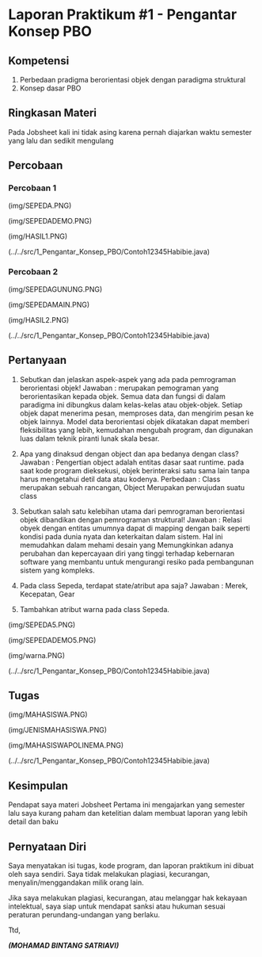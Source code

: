 # Laporan Praktikum #1 - Pengantar Konsep PBO

## Kompetensi
1. Perbedaan pradigma berorientasi objek dengan paradigma struktural
2. Konsep dasar PBO

## Ringkasan Materi

Pada Jobsheet kali ini tidak asing karena pernah diajarkan waktu semester yang lalu dan sedikit mengulang

## Percobaan

### Percobaan 1

(img/SEPEDA.PNG)

(img/SEPEDADEMO.PNG)

(img/HASIL1.PNG)

(../../src/1_Pengantar_Konsep_PBO/Contoh12345Habibie.java)

### Percobaan 2


(img/SEPEDAGUNUNG.PNG)

(img/SEPEDAMAIN.PNG)

(img/HASIL2.PNG)

(../../src/1_Pengantar_Konsep_PBO/Contoh12345Habibie.java)

## Pertanyaan

1. Sebutkan dan jelaskan aspek-aspek yang ada pada pemrograman berorientasi objek! 
Jawaban : merupakan pemograman yang berorientasikan kepada objek. Semua data dan fungsi di dalam paradigma ini dibungkus dalam kelas-kelas atau objek-objek. Setiap objek dapat menerima pesan, memproses data, dan mengirim pesan ke objek lainnya. Model data berorientasi objek dikatakan dapat memberi fleksibilitas yang lebih, kemudahan mengubah program, dan digunakan luas dalam teknik piranti lunak skala besar.

2. Apa yang dinaksud dengan object dan apa bedanya dengan class? 
Jawaban : Pengertian object adalah entitas dasar saat runtime. pada saat kode program dieksekusi, objek berinteraksi satu sama lain tanpa harus mengetahui detil data atau kodenya. Perbedaan : Class merupakan sebuah rancangan, Object Merupakan perwujudan suatu class
                   
3. Sebutkan salah satu kelebihan utama dari pemrograman berorientasi objek dibandikan dengan pemrograman struktural! Jawaban : Relasi obyek dengan entitas umumnya dapat di mapping dengan baik seperti kondisi pada dunia nyata dan keterkaitan dalam sistem. Hal ini memudahkan dalam mehami desain yang Memungkinkan adanya perubahan dan kepercayaan diri yang tinggi terhadap kebernaran software yang membantu untuk mengurangi resiko pada pembangunan sistem yang kompleks. 

4. Pada class Sepeda, terdapat state/atribut apa saja? 
Jawaban : Merek, Kecepatan, Gear
          
5. Tambahkan atribut warna pada class Sepeda. 

(img/SEPEDA5.PNG)

(img/SEPEDADEMO5.PNG)

(img/warna.PNG)

(../../src/1_Pengantar_Konsep_PBO/Contoh12345Habibie.java)

## Tugas

(img/MAHASISWA.PNG)

(img/JENISMAHASISWA.PNG)

(img/MAHASISWAPOLINEMA.PNG)

(../../src/1_Pengantar_Konsep_PBO/Contoh12345Habibie.java)

## Kesimpulan

Pendapat saya materi Jobsheet Pertama ini mengajarkan yang semester lalu saya kurang paham dan ketelitian dalam membuat laporan yang lebih detail dan baku

## Pernyataan Diri

Saya menyatakan isi tugas, kode program, dan laporan praktikum ini dibuat oleh saya sendiri. Saya tidak melakukan plagiasi, kecurangan, menyalin/menggandakan milik orang lain.

Jika saya melakukan plagiasi, kecurangan, atau melanggar hak kekayaan intelektual, saya siap untuk mendapat sanksi atau hukuman sesuai peraturan perundang-undangan yang berlaku.

Ttd,

***(MOHAMAD BINTANG SATRIAVI)***
